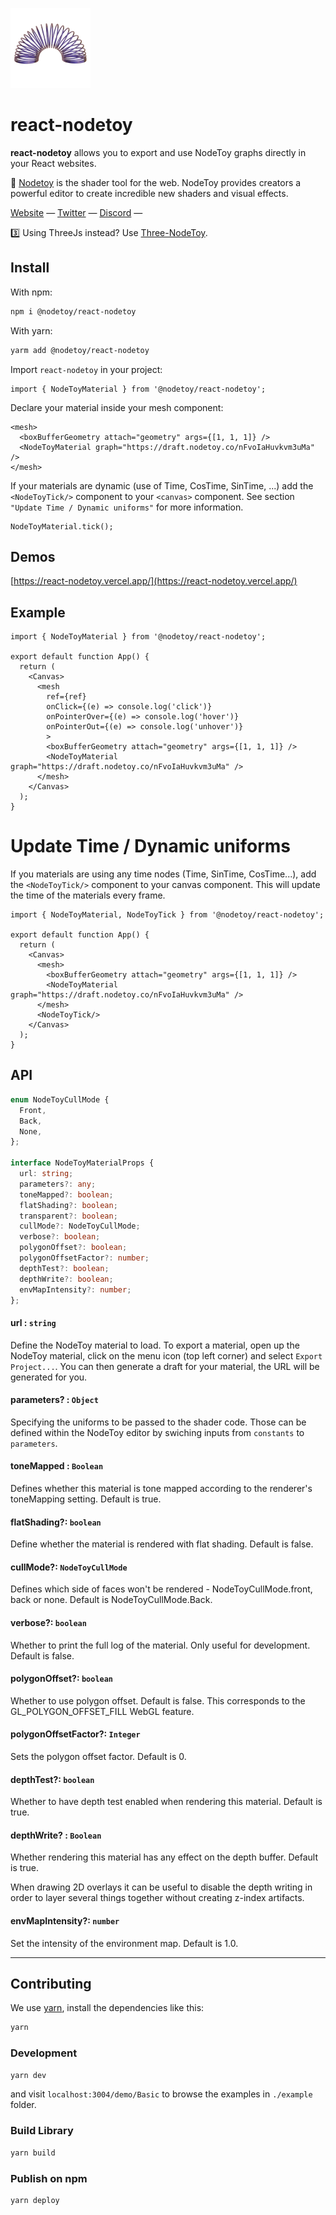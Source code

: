 [<img src="./public/hero.png" width="128"/>](image.png)
# react-nodetoy

**react-nodetoy** allows you to export and use NodeToy graphs directly in your React websites.

🌈 [Nodetoy](https://nodetoy.co) is the shader tool for the web. NodeToy provides creators a powerful editor to create incredible new shaders and visual effects.

[Website](https://nodetoy.co/) &mdash;
[Twitter](https://twitter.com/nodetoy) &mdash;
[Discord](https://discord.gg/9ZbGRgZWeV) &mdash;

3️⃣ Using ThreeJs instead? Use [Three-NodeToy](https://github.com/NodeToy/three-nodetoy).

## Install

With npm:
```sh
npm i @nodetoy/react-nodetoy
```

With yarn:
```sh
yarm add @nodetoy/react-nodetoy
```

Import `react-nodetoy` in your project:
```tsx
import { NodeToyMaterial } from '@nodetoy/react-nodetoy';
```

Declare your material inside your mesh component:

```tsx
<mesh>
  <boxBufferGeometry attach="geometry" args={[1, 1, 1]} />
  <NodeToyMaterial graph="https://draft.nodetoy.co/nFvoIaHuvkvm3uMa" />
</mesh>
```

If your materials are dynamic (use of Time, CosTime, SinTime, ...) add the `<NodeToyTick/>` component to your `<canvas>` component. See section `"Update Time / Dynamic uniforms"` for more information.

```tsx
NodeToyMaterial.tick();
```

## Demos

[https://react-nodetoy.vercel.app/](https://react-nodetoy.vercel.app/)

## Example

```tsx
import { NodeToyMaterial } from '@nodetoy/react-nodetoy';

export default function App() {
  return (
    <Canvas>
      <mesh
        ref={ref}
        onClick={(e) => console.log('click')}
        onPointerOver={(e) => console.log('hover')}
        onPointerOut={(e) => console.log('unhover')}
        >
        <boxBufferGeometry attach="geometry" args={[1, 1, 1]} />
        <NodeToyMaterial graph="https://draft.nodetoy.co/nFvoIaHuvkvm3uMa" />
      </mesh>
    </Canvas>
  );
}
```

# Update Time / Dynamic uniforms

If you materials are using any time nodes (Time, SinTime, CosTime...), add the `<NodeToyTick/>` component to your canvas component. This will update the time of the materials every frame.

```tsx
import { NodeToyMaterial, NodeToyTick } from '@nodetoy/react-nodetoy';

export default function App() {
  return (
    <Canvas>
      <mesh>
        <boxBufferGeometry attach="geometry" args={[1, 1, 1]} />
        <NodeToyMaterial graph="https://draft.nodetoy.co/nFvoIaHuvkvm3uMa" />
      </mesh>
      <NodeToyTick/>
    </Canvas>
  );
}
```

## API

```ts
enum NodeToyCullMode {
  Front,
  Back,
  None,
};

interface NodeToyMaterialProps {
  url: string;
  parameters?: any;
  toneMapped?: boolean;
  flatShading?: boolean;
  transparent?: boolean;
  cullMode?: NodeToyCullMode;
  verbose?: boolean;
  polygonOffset?: boolean;
  polygonOffsetFactor?: number;
  depthTest?: boolean;
  depthWrite?: boolean;
  envMapIntensity?: number;
};
```

#### url : `string`

Define the NodeToy material to load. To export a material, open up the NodeToy material, click on the menu icon (top left corner) and select `Export Project...`. You can then generate a draft for your material, the URL will be generated for you.

#### parameters? : `Object`

Specifying the uniforms to be passed to the shader code. Those can be defined within the NodeToy editor by swiching inputs from `constants` to `parameters`.

#### toneMapped : `Boolean`

Defines whether this material is tone mapped according to the renderer's toneMapping setting. Default is true.

#### flatShading?: `boolean`

Define whether the material is rendered with flat shading. Default is false.

#### cullMode?: `NodeToyCullMode`

Defines which side of faces won't be rendered - NodeToyCullMode.front, back or none. Default is NodeToyCullMode.Back.

#### verbose?: `boolean`

Whether to print the full log of the material. Only useful for development. Default is false. 

#### polygonOffset?: `boolean`

Whether to use polygon offset. Default is false. This corresponds to the GL_POLYGON_OFFSET_FILL WebGL feature.

#### polygonOffsetFactor?: `Integer`

Sets the polygon offset factor. Default is 0.

#### depthTest?: `boolean`

Whether to have depth test enabled when rendering this material. Default is true.

#### depthWrite? : `Boolean`

Whether rendering this material has any effect on the depth buffer. Default is true.

When drawing 2D overlays it can be useful to disable the depth writing in order to layer several things together without creating z-index artifacts.


#### envMapIntensity?: `number`

Set the intensity of the environment map. Default is 1.0.


---

## Contributing

We use [yarn](https://yarnpkg.com/), install the dependencies like this:

```bash
yarn
```

### Development

```bash
yarn dev
```

and visit `localhost:3004/demo/Basic` to browse the examples in `./example` folder.

### Build Library

```bash
yarn build
```

### Publish on npm

```bash
yarn deploy
```
